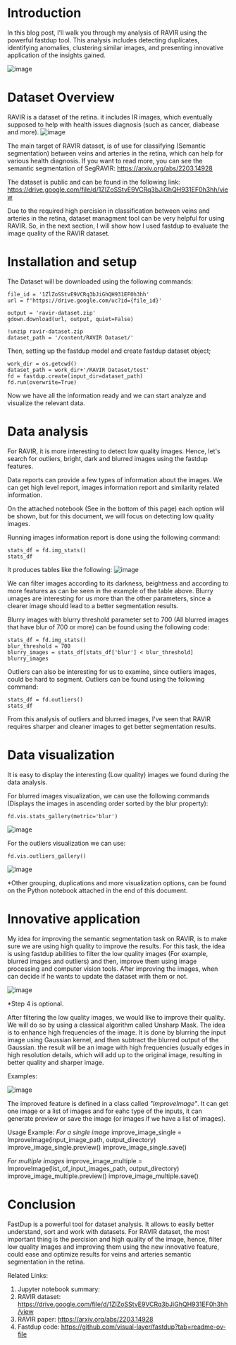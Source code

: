 # Introduction
In this blog post, I’ll walk you through my analysis of RAVIR using the powerful fastdup tool. 
This analysis includes detecting duplicates, identifying anomalies, clustering similar images, and presenting innovative application of the insights gained.

![image](https://github.com/user-attachments/assets/43d82b11-6398-485c-a71d-465a9273c0dd)






# Dataset Overview
RAVIR is a dataset of the retina. it includes IR images, which eventually supposed to help with health issues diagnosis (such as cancer, diabease and more).
![image](https://github.com/user-attachments/assets/42729cb0-273b-4c28-beea-08898d40dce0)

The main target of RAVIR dataset, is of use for classifying (Semantic segmentation) between veins and arteries in the retina, which can help for various health diagnosis.
If you want to read more, you can see the semantic segmentation of SegRAVIR:
https://arxiv.org/abs/2203.14928

The dataset is public and can be found in the following link:
https://drive.google.com/file/d/1ZlZoSStvE9VCRq3bJiGhQH931EF0h3hh/view

Due to the required high percision in classification between veins and arteries in the retina, dataset managment tool can be very helpful for using RAVIR.
So, in the next section, I will show how I used fastdup to evaluate the image quality of the RAVIR dataset.





# Installation and setup
The Dataset will be downloaded using the following commands:

```
file_id = '1ZlZoSStvE9VCRq3bJiGhQH931EF0h3hh'
url = f'https://drive.google.com/uc?id={file_id}'

output = 'ravir-dataset.zip'
gdown.download(url, output, quiet=False)

!unzip ravir-dataset.zip
dataset_path = '/content/RAVIR Dataset/'
```

Then, setting up the fastdup model and create fastdup dataset object;
```
work_dir = os.getcwd()
dataset_path = work_dir+'/RAVIR Dataset/test'
fd = fastdup.create(input_dir=dataset_path)
fd.run(overwrite=True)
```

Now we have all the information ready and we can start analyze and visualize the relevant data.





# Data analysis
For RAVIR, it is more interesting to detect low quality images.
Hence, let's search for outliers, bright, dark and blurred images using the fastdup features.

Data reports can provide a few types of information about the images.
We can get high level report, images information report and similarity related information.

On the attached notebook (See in the bottom of this page) each option wlil be shown, but for this document, we will focus on detecting low quality images.

Running images information report is done using the following command:
```
stats_df = fd.img_stats()
stats_df
```

It produces tables like the following:
![image](https://github.com/user-attachments/assets/c3ea078e-2353-4117-a703-c20459065fed)

We can filter images according to its darkness, beightness and according to more features as can be seen in the example of the table above.
Blurry umages are interesting for us more than the other parameters, since a clearer image should lead to a better segmentation results.

Blurry images with blurry threshold parameter set to 700 (All blurred images that have blur of 700 or more) can be found using the following code:

```
stats_df = fd.img_stats()
blur_threshold = 700
blurry_images = stats_df[stats_df['blur'] < blur_threshold]
blurry_images
```

Outliers can also be interesting for us to examine, since outliers images, could be hard to segment.
Outliers can be found using the following command:
```
stats_df = fd.outliers()
stats_df
```

From this analysis of outliers and blurred images, I've seen that RAVIR requires sharper and cleaner images to get better segmentation results.





# Data visualization
It is easy to display the interesting (Low quality) images we found during the data analysis.

For blurred images visualization, we can use the following commands (Displays the images in ascending order sorted by the blur property):
```
fd.vis.stats_gallery(metric='blur')
```

![image](https://github.com/user-attachments/assets/6a8043a9-ffbf-46fc-82ad-8c559d2a2305)


For the outliers visualization we can use:
```
fd.vis.outliers_gallery()
```

![image](https://github.com/user-attachments/assets/13984e10-0282-458b-93c5-d21295729176)

*Other grouping, duplications and more visualization options, can be found on the Python notebook attached in the end of this document.




# Innovative application
My idea for improving the semantic segmentation task on RAVIR, is to make sure we are using high quality to improve the results.
For this task, the idea is using fastdup abilities to filter the low quality images (For example, blurred images and outliers) and then, improve them using image processing and computer vision tools.
After improving the images, when can decide if he wants to update the dataset with them or not.

![image](https://github.com/user-attachments/assets/b305145a-25f3-4c43-b98d-00841e125efb)

*Step 4 is optional.

After filtering the low quality images, we would like to improve their quality. We will do so by using a classical algorithm called Unsharp Mask. The idea is to enhance high frequencies of the image.
It is done by blurring the input image using Gaussian kernel, and then subtract the blurred output of the Gaussian. the result will be an image with high frequencies (usually edges in high resolution details, which will add up to the original image, resulting in better quality and sharper image.



Examples:

![image](https://github.com/user-attachments/assets/ba0696bd-02d3-4ef8-83ac-09e8f1846e65)


The improved feature is defined in a class called *"ImproveImage"*. It can get one image or a list of images and for eahc type of the inputs, it can generate preview or save the image (or images if we have a list of images).


Usage Example:
*For a single image*
improve_image_single = ImproveImage(input_image_path, output_directory)
improve_image_single.preview()
improve_image_single.save()

*For multiple images*
improve_image_multiple = ImproveImage(list_of_input_images_path, output_directory)
improve_image_multiple.preview()
improve_image_multiple.save()

# Conclusion
FastDup is a powerful tool for dataset analysis. It allows to easily better understand, sort and work with datasets.
For RAVIR dataset, the most important thing is the percision and high quality of the image, hence, filter low quality images and improving them using the new innovative feature, could ease and optimize results for veins and arteries semantic segmentation in the retina.

Related Links:
1. Jupyter notebook summary: 
2. RAVIR dataset: https://drive.google.com/file/d/1ZlZoSStvE9VCRq3bJiGhQH931EF0h3hh/view
3. RAVIR paper: https://arxiv.org/abs/2203.14928
4. Fastdup code: https://github.com/visual-layer/fastdup?tab=readme-ov-file

